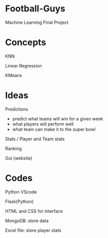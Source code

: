 # Football-Guys
Machine Learning Final Project

# Concepts

KNN 

Linear Regression

KMeans

# Ideas

Predictions

- predict what teams will win for a given week
- what players will perform well
- what team can make it to the super bowl

Stats / Player and Team stats

Ranking

Gui (website)

# Codes

Python
VScode

Flask(Python)

HTML and CSS for interface

MongoDB: store data

Excel file: store player stats
